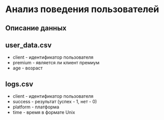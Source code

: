 # Анализ поведения пользователей

## Описание данных 

## user_data.csv
- client - идентификатор пользователя
- premium - является ли клиент премиум
- age - возраст

## logs.csv

- client - идентификатор пользователя
- success - результат (успех - 1, нет - 0)
- platform - платформа
- time - время в формате Unix

